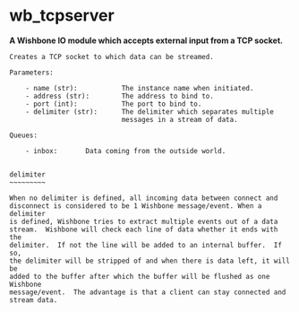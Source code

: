 wb_tcpserver
============

**A Wishbone IO module which accepts external input from a TCP socket.**

    Creates a TCP socket to which data can be streamed.

    Parameters:

        - name (str):           The instance name when initiated.
        - address (str):        The address to bind to.
        - port (int):           The port to bind to.
        - delimiter (str):      The delimiter which separates multiple
                                messages in a stream of data.

    Queues:

        - inbox:       Data coming from the outside world.


    delimiter
    ~~~~~~~~~

    When no delimiter is defined, all incoming data between connect and
    disconnect is considered to be 1 Wishbone message/event. When a delimiter
    is defined, Wishbone tries to extract multiple events out of a data
    stream.  Wishbone will check each line of data whether it ends with the
    delimiter.  If not the line will be added to an internal buffer.  If so,
    the delimiter will be stripped of and when there is data left, it will be
    added to the buffer after which the buffer will be flushed as one Wishbone
    message/event.  The advantage is that a client can stay connected and
    stream data.
